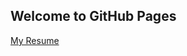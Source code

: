 ## Welcome to GitHub Pages

[My Resume](https://github.com/kaysanshi/kaysanshi.github.io/edit/main/index.md) 


